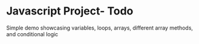 # Javascript Project- Todo
 Simple demo showcasing variables, loops, arrays, different array methods, and conditional logic
